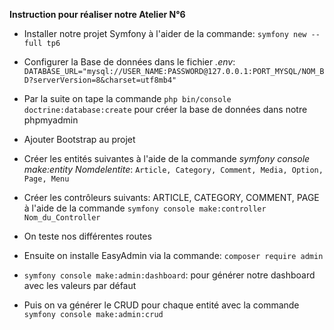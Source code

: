 **Instruction pour réaliser notre Atelier N°6**

- Installer notre projet Symfony à l'aider de la commande: ````symfony new --full tp6````
- Configurer la Base de données dans le fichier *.env*: `````DATABASE_URL="mysql://USER_NAME:PASSWORD@127.0.0.1:PORT_MYSQL/NOM_BD?serverVersion=8&charset=utf8mb4"`````
- Par la suite on tape la commande `````php bin/console doctrine:database:create````` pour créer la base de données dans notre phpmyadmin
- Ajouter Bootstrap au projet
- Créer les entités suivantes à l'aide de la commande *symfony console make:entity Nomdelentite*:
`````Article, Category, Comment, Media, Option, Page, Menu`````
- Créer les contrôleurs suivants: ARTICLE, CATEGORY, COMMENT, PAGE à l'aide de la commande `````symfony console make:controller Nom_du_Controller`````

- On teste nos différentes routes
- Ensuite on installe EasyAdmin via la commande: ````composer require admin````
- ````symfony console make:admin:dashboard````: pour générer notre dashboard avec les valeurs par défaut
- Puis on va générer le CRUD pour chaque entité avec la commande ````symfony console make:admin:crud````